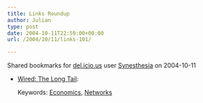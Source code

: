 ```yaml
---
title: Links Roundup
author: Julian
type: post
date: 2004-10-11T22:59:00+00:00
url: /2004/10/11/links-101/

---
```

Shared bookmarks for [del.icio.us][1] user  [Synesthesia][2] on 2004-10-11

  * [Wired: The Long Tail][3]:
   
    Keywords: [Economics][4], [Networks][5]

 [1]: https://del.icio.us/
 [2]: https://del.icio.us/synesthesia
 [3]: https://www.wired.com/wired/archive/12.10/tail.html "https://www.wired.com/wired/archive/12.10/tail.html"
 [4]: https://del.icio.us/synesthesia/Economics
 [5]: https://del.icio.us/synesthesia/Networks